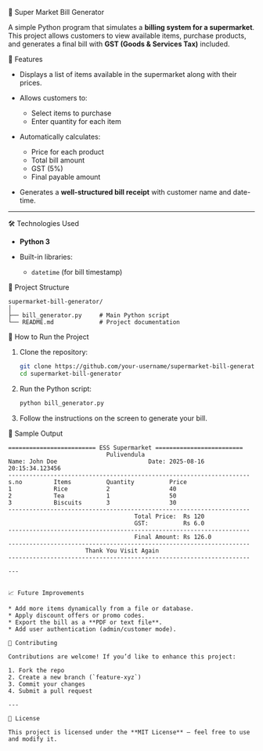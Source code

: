 🛒 Super Market Bill Generator

A simple Python program that simulates a **billing system for a supermarket**.
This project allows customers to view available items, purchase products, and generates a final bill with **GST (Goods & Services Tax)** included.

📌 Features

* Displays a list of items available in the supermarket along with their prices.
* Allows customers to:

  * Select items to purchase
  * Enter quantity for each item
* Automatically calculates:

  * Price for each product
  * Total bill amount
  * GST (5%)
  * Final payable amount
* Generates a **well-structured bill receipt** with customer name and date-time.

---

🛠️ Technologies Used

* **Python 3**
* Built-in libraries:

  * `datetime` (for bill timestamp)

📂 Project Structure

```
supermarket-bill-generator/
│
├── bill_generator.py     # Main Python script
└── README.md             # Project documentation
```

🚀 How to Run the Project

1. Clone the repository:

   ```bash
   git clone https://github.com/your-username/supermarket-bill-generator.git
   cd supermarket-bill-generator
   ```

2. Run the Python script:

   ```bash
   python bill_generator.py
   ```

3. Follow the instructions on the screen to generate your bill.

📸 Sample Output

```
========================= ESS Supermarket =========================
                            Pulivendula
Name: John Doe                          Date: 2025-08-16 20:15:34.123456
---------------------------------------------------------------------
s.no         Items          Quantity          Price
1            Rice           2                 40
2            Tea            1                 50
3            Biscuits       3                 30
---------------------------------------------------------------------
                                    Total Price:  Rs 120
                                    GST:          Rs 6.0
---------------------------------------------------------------------
                                    Final Amount: Rs 126.0
---------------------------------------------------------------------
                      Thank You Visit Again                      
---------------------------------------------------------------------

---


📈 Future Improvements

* Add more items dynamically from a file or database.
* Apply discount offers or promo codes.
* Export the bill as a **PDF or text file**.
* Add user authentication (admin/customer mode).

🤝 Contributing

Contributions are welcome! If you’d like to enhance this project:

1. Fork the repo
2. Create a new branch (`feature-xyz`)
3. Commit your changes
4. Submit a pull request

---

📜 License

This project is licensed under the **MIT License** – feel free to use and modify it.
